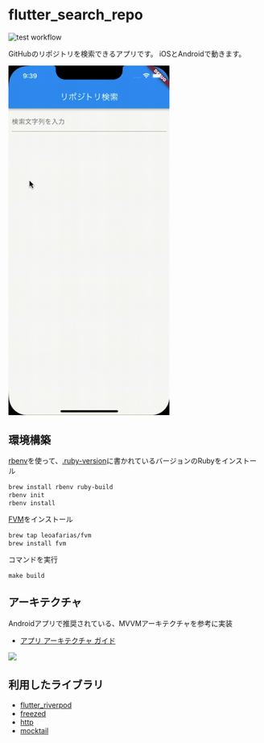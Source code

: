 # flutter_search_repo

![test workflow](https://github.com/tochi86/flutter_search_repo/actions/workflows/test.yaml/badge.svg)

GitHubのリポジトリを検索できるアプリです。
iOSとAndroidで動きます。

<img src="resources/demo.gif" width=320>

## 環境構築

[rbenv](https://github.com/rbenv/rbenv)を使って、[.ruby-version](.ruby-version)に書かれているバージョンのRubyをインストール
```
brew install rbenv ruby-build
rbenv init
rbenv install
```

[FVM](https://fvm.app/)をインストール
```
brew tap leoafarias/fvm
brew install fvm
```

コマンドを実行
```
make build
```

## アーキテクチャ

Androidアプリで推奨されている、MVVMアーキテクチャを参考に実装
- [アプリ アーキテクチャ ガイド](https://developer.android.com/jetpack/guide?hl=ja)

<img src="https://developer.android.com/topic/libraries/architecture/images/mad-arch-overview-data.png" width=320>

## 利用したライブラリ

- [flutter_riverpod](https://pub.dev/packages/flutter_riverpod)
- [freezed](https://pub.dev/packages/freezed)
- [http](https://pub.dev/packages/http)
- [mocktail](https://pub.dev/packages/mocktail)
